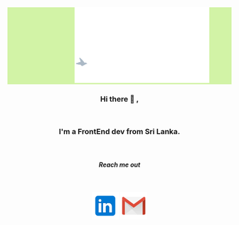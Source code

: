 <div align="center"  style="background-color: #D2F3A6;">
<img src="https://raw.githubusercontent.com/VihangaN/VihangaN/master/img/intro-banner.gif" width="60%"  style="margin-left:20%"/>
  </div>
</div>
<p align="justify">
<H3 align="center">Hi there 👋 ,
</p>
<br/>
<p align="center">
I'm a FrontEnd dev from Sri Lanka.
</p>
</br>
<H5 align="center">Reach me out</h5>
</br>
<p align="center">
<a href="https://www.linkedin.com/in/avnk/" target="_blank"> <img src="https://raw.githubusercontent.com/VihangaN/VihangaN/master/img/li.svg" alt="linkedin" width="60" height="60"/></a>
  <a href="mailto:hello@vihanga.dev" target="_blank"> <img src="https://raw.githubusercontent.com/VihangaN/VihangaN/master/img/gm.svg" alt="gmail" width="60" height="60"/> </a>

